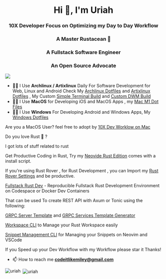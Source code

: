 <h1 align="center">Hi 👋, I'm Uriah</h1>
<h3 align="center">10X Developer Focus on Optimizing my Day to Day Workflow</h3>
<h3 align="center">A Master Rustacean 🦀</h3>
<h3 align="center">A Fullstack Software Engineer</h3>
<h3 align="center">An Open Source Advocate</h3>

![](https://komarev.com/ghpvc/?username=codeitlikemiley)


- 👨‍💻 I Use **Archlinux / Artixlinux** Daily For Software Development for Web, Linux and Android Check My [Archlinux Dotfiles](https://github.com/codeitlikemiley/huawei-mb13-dotfiles-archlinux) and [Artixlinux Dotfiles](https://github.com/codeitlikemiley/artix-dotfiles) , My Custom [Simple Terminal Build](https://github.com/codeitlikemiley/st) and [Custom DWM Build](https://github.com/codeitlikemiley/dwm)
- 👨‍💻 I Use **MacOS** for Developing iOS and MacOS Apps , my [Mac M1 Dot Files](https://github.com/goldcoders/mac-m1-dotfiles)
- 👨‍💻 I Use **Windows** For Developing Android and Windows Apps, My [Windows Dotfiles](https://github.com/goldcoders/windows-10-dotfiles)


Are you a MacOS User? feel free to adopt by [10X Dev Worklow on Mac](https://github.com/codeitlikemiley/10x-dev-macosx-workflow)


Do you love Rust 🦀 ?

I got lots of stuff related to rust

Get Productive Coding in Rust, Try my [Neovide Rust Edition](https://github.com/codeitlikemiley/nvim) comes with a install script.

If you're using Rust Rover , for Rust Development , you can Import my [Rust Rover Settings](https://github.com/codeitlikemiley/rust-rover-settings) and be productive.

[Fullstack Rust Dev](https://github.com/codeitlikemiley/fullstackrust-dev) - Reproducible Fullstack Rust Development Environment on Codespace or Docker Dev Containers

That can be used To create REST API with Axum or Tonic using the following: 

[GRPC Server Template](http://github.com/codeitlikemiley/server_template)  and [GRPC Services Template Generator](http://github.com/codeitlikemiley/service_template)

[Workspace CLI](http://github.com/codeitlikemiley/ws-cli) to Manage your Rust Workspace easily

[Snippet Management CLI](https://github.com/codeitlikemiley/snipr) for Managing your Snippets on Neovim and VSCode

If you Speed up your Dev Workflow with my Workflow please star it Thanks!

- 📫 How to reach me **codeitlikemiley@gmail.com**

<p align="left"><img align="left" src="https://github-readme-stats.vercel.app/api/top-langs/?username=codeitlikemiley&layout=compact&hide=html" alt="uriah" /></p>

<p>&nbsp;<img align="center" src="https://github-readme-stats.vercel.app/api?username=codeitlikemiley&show_icons=true" alt="uriah" /></p>





